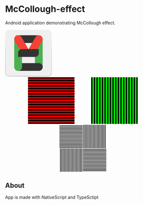 # McCollough-effect

Android application demonstrating McCollough effect.


<img src="https://github.com/ZedTheLed/McCollough-effect/blob/master/art/icon.png" width="30%"/>


<div style="text-align:center" width="100%">
    <img src="https://github.com/ZedTheLed/McCollough-effect/blob/master/art/get_red.png" width="30%" style="padding-right:10%"/>
    <img src="https://github.com/ZedTheLed/McCollough-effect/blob/master/art/get_green.png" width="30%"/>
    <img src="https://github.com/ZedTheLed/McCollough-effect/blob/master/art/BW_Test.png" width="30%"/>
</div>




## About
App is made with NativeScript and TypeSctipt
